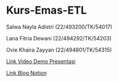 # Kurs-Emas-ETL
Salwa Nayla Adistri (22/493200/TK/54017)

Lana Fitria Dewani (22/494292/TK/54203)

Ovie Khaira Zayyan (22/494801/TK/54315)

[Link Video Demo Presentasi](https://youtu.be/_WAz4HzR4YY)

[Link Blog Notion](https://pool-smell-b0f.notion.site/Analisis-Perubahan-Harga-Emas-terhadap-Perubahan-Harga-Kurs-Dollar-Rupiah-143c62c61a5d805d9b58dcccfe70d1e4)

